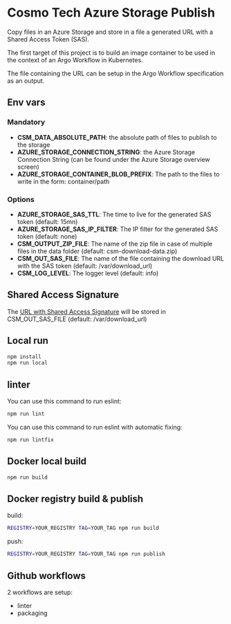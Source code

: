 # Cosmo Tech Azure Storage Publish
Copy files in an Azure Storage and store in a file a generated URL with a Shared Access Token (SAS).

The first target of this project is to build an image container to be used in the context of an Argo Workflow in Kubernetes.

The file containing the URL can be setup in the Argo Workflow specification as an output.

## Env vars
### Mandatory
- **CSM_DATA_ABSOLUTE_PATH**: the absolute path of files to publish to the storage
- **AZURE_STORAGE_CONNECTION_STRING**: the Azure Storage Connection String (can be found under the Azure Storage overview screen)
- **AZURE_STORAGE_CONTAINER_BLOB_PREFIX**: The path to the files to write in the form: container/path
### Options
- **AZURE_STORAGE_SAS_TTL**: The time to live for the generated SAS token (default: 15mn)
- **AZURE_STORAGE_SAS_IP_FILTER**: The IP filter for the generated SAS token (default: none)
- **CSM_OUTPUT_ZIP_FILE**: The name of the zip file in case of multiple files in the data folder (default: csm-download-data.zip)
- **CSM_OUT_SAS_FILE**: The name of the file containing the download URL with the SAS token (default: /var/download_url)
- **CSM_LOG_LEVEL**: The logger level (default: info)

## Shared Access Signature
The [URL with Shared Access Signature](https://docs.microsoft.com/en-us/azure/storage/common/storage-sas-overview) will be stored in CSM_OUT_SAS_FILE (default: /var/download_url)

## Local run
``` bash
npm install
npm run local
```

## linter
You can use this command to run eslint:
``` bash
npm run lint
```
You can use this command to run eslint with automatic fixing:
``` bash
npm run lintfix
```

## Docker local build
``` bash
npm run build
```

## Docker registry build & publish
build:
``` bash
REGISTRY=YOUR_REGISTRY TAG=YOUR_TAG npm run build
```
push:
``` bash
REGISTRY=YOUR_REGISTRY TAG=YOUR_TAG npm run publish
```

## Github workflows
2  workflows are setup:
* linter
* packaging
